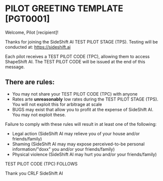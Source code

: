 # PILOT GREETING TEMPLATE [PGT0001]

Welcome, Pilot [recipient]!

Thanks for joining the SideShift AI TEST PILOT STAGE (TPS). Testing will be conducted at: https://sideshift.ai

Each pilot receives a TEST PILOT CODE (TPC), allowing them to access ShapeShift AI.
The TEST PILOT CODE will be issued at the end of this message.

## There are rules:

- You may not share your TEST PILOT CODE (TPC) with anyone
- Rates arte **unreasonably** low rates during the TEST PILOT STAGE (TPS). You will not exploit this for arbitrage at scale
- BUGS may exist that allow you to profit at the expense of SideShift AI. You may not exploit these.

Failure to comply with these rules will result in at least one of the following:

- Legal action (SideShift AI may relieve you of your house and/or friends/family)
- Shaming (SideShift AI may may expose perceived-to-be personal information/"doxx" you and/or your friends/family)
- Physical violence (SideShift AI may hurt you and/or your friends/family)

TEST PILOT CODE (TPC) FOLLOWS

Thank you CRLF SideShift AI
